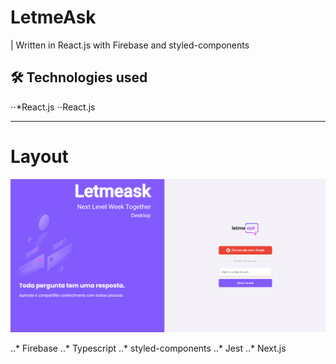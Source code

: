 # LetmeAsk
|  Written in React.js with Firebase and styled-components

## 🛠 Technologies used

⋅⋅*React.js
⋅⋅React.js
****



# Layout
<div id = "banner" >
<img width = "900px" src = "https://github.com/Gabriel-Marinho-CA/LetmeAsk/blob/master/.github/banner.PNG">
</div>



..* Firebase
..* Typescript
..* styled-components
..* Jest
..* Next.js
